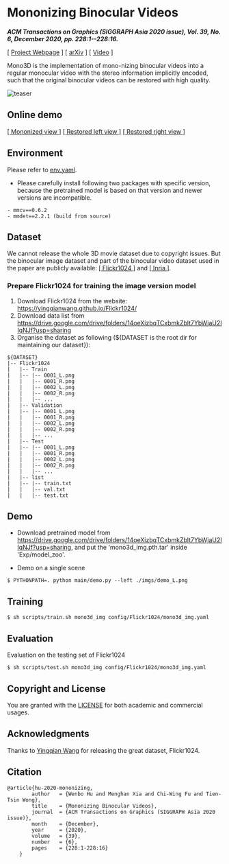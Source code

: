 # Mononizing Binocular Videos

***ACM Transactions on Graphics (SIGGRAPH Asia 2020 issue), Vol. 39, No. 6, December 2020, pp. 228:1--228:16.***

[ [Project Webpage](https://wbhu.github.io/projects/Mono3D) ]    [ [arXiv](https://arxiv.org/abs/2009.01424) ]    [ [Video](https://youtu.be/rbZR_sF9B5E?list=PL3zJztb9e6XVa266_SeX0Dj66Vjy5f720) ]

Mono3D is the implementation of mono-nizing binocular videos into a regular monocular video with the stereo information implicitly encoded, such that the original binocular videos can be restored with high quality.

![teaser](imgs/teaser.jpg)



## Online demo

[[ Mononized view ]](https://wbhu.github.io/projects/Mono3D/demo/demo_mononize.html)  [[ Restored left view ]](https://wbhu.github.io/projects/Mono3D/demo/demo_restoreL.html)  [[ Restored right view ]](https://wbhu.github.io/projects/Mono3D/demo/demo_restoreR.html)  



## Environment

Please refer to [env.yaml](./env.yaml).

- Please carefully install following two packages with specific version, because the pretrained model is based on that version and newer versions are incompatible.
```
- mmcv==0.6.2
- mmdet==2.2.1 (build from source)
```


## Dataset

We cannot release the whole 3D movie dataset due to copyright issues. But the binocular image dataset and part of the binocular video dataset used in the paper are publicly available: [[ Flickr1024 ]](https://yingqianwang.github.io/Flickr1024/) and [[ Inria ]](https://www.di.ens.fr/willow/research/stereoseg/).



### Prepare Flickr1024 for training the image version model

1. Download Flickr1024 from the website: https://yingqianwang.github.io/Flickr1024/
2. Download data list from https://drive.google.com/drive/folders/14oeXizbqTCxbmkZblt7YbWjaU2IIqNJf?usp=sharing
3. Organise the dataset as following (${DATASET is the root dir for maintaining our dataset}):

  ```
${DATASET}  
|-- Flickr1024  
|   |-- Train  
|   |-- |-- 0001_L.png  
|   |   |-- 0001_R.png
|   |   |-- 0002_L.png  
|   |   |-- 0002_R.png
|   |   |-- ...
|   |-- Validation  
|   |-- |-- 0001_L.png  
|   |   |-- 0001_R.png
|   |   |-- 0002_L.png  
|   |   |-- 0002_R.png
|   |   |-- ...
|   |-- Test 
|   |-- |-- 0001_L.png  
|   |   |-- 0001_R.png
|   |   |-- 0002_L.png  
|   |   |-- 0002_R.png
|   |   |-- ...
|   |-- list  
|   |-- |-- train.txt
|   |   |-- val.txt
|   |   |-- test.txt  
  ```



## Demo

- Download pretrained model from https://drive.google.com/drive/folders/14oeXizbqTCxbmkZblt7YbWjaU2IIqNJf?usp=sharing, and put the 'mono3d_img.pth.tar' inside 'Exp/model_zoo'.

- Demo on a single scene

```shell
$ PYTHONPATH=. python main/demo.py --left ./imgs/demo_L.png
```



## Training

```
$ sh scripts/train.sh mono3d_img config/Flickr1024/mono3d_img.yaml
```



## Evaluation

Evaluation on the testing set of Flickr1024

```shell
$ sh scripts/test.sh mono3d_img config/Flickr1024/mono3d_img.yaml
```



## Copyright and License

You are granted with the [LICENSE](./LICENSE) for both academic and commercial usages.



## Acknowledgments

Thanks to [Yingqian Wang](https://yingqianwang.github.io) for releasing the great dataset, Flickr1024.



## Citation

```
@article{hu-2020-mononizing,
        author   = {Wenbo Hu and Menghan Xia and Chi-Wing Fu and Tien-Tsin Wong},
        title    = {Mononizing Binocular Videos},
        journal  = {ACM Transactions on Graphics (SIGGRAPH Asia 2020 issue)},
        month    = {December},
        year     = {2020},
        volume   = {39},
        number   = {6},
        pages    = {228:1-228:16}
    }
```

  



